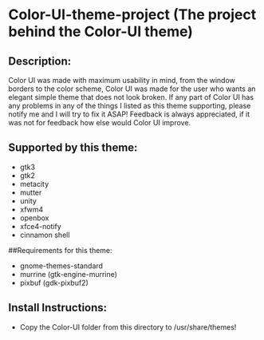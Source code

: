 # Color-UI-theme-project (The project behind the Color-UI theme)

## Description:
Color UI was made with maximum usability in mind, from the window borders to the color scheme, Color UI was made for the user who wants an elegant simple theme that does not look broken. If any part of Color UI has any problems in any of the things I listed as this theme supporting, please notify me and I will try to fix it ASAP! Feedback is always appreciated, if it was not for feedback how else would Color UI improve.

## Supported by this theme:
* gtk3
* gtk2
* metacity
* mutter
* unity
* xfwm4
* openbox
* xfce4-notify
* cinnamon shell

##Requirements for this theme:
* gnome-themes-standard
* murrine (gtk-engine-murrine)
* pixbuf (gdk-pixbuf2)

## Install Instructions:
* Copy the Color-UI folder from this directory to /usr/share/themes!
